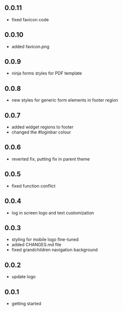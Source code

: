 ## 0.0.11
+ fixed favicon code

## 0.0.10
+ added favicon.png

## 0.0.9
+ ninja forms styles for PDF template

## 0.0.8
+ new styles for generic form elements in footer region

## 0.0.7
+ added widget regions to footer
+ changed the #loginbar colour

## 0.0.6
+ reverted fix, putting fix in parent theme

## 0.0.5
+ fixed function conflict

## 0.0.4
+ log in screen logo and text customization

## 0.0.3
+ styling for mobile logo fine-tuned
+ added CHANGES.md file
+ fixed grandchildren navigation background

## 0.0.2
+ update logo

## 0.0.1
+ getting started
